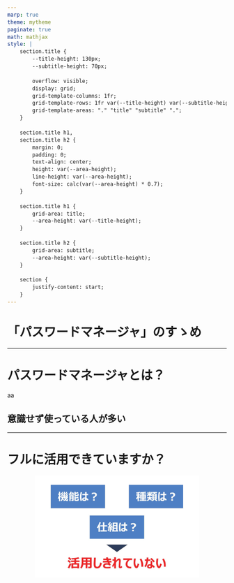 ```yaml
---
marp: true
theme: mytheme
paginate: true
math: mathjax
style: |
    section.title {
        --title-height: 130px;
        --subtitle-height: 70px;

        overflow: visible;
        display: grid;
        grid-template-columns: 1fr;
        grid-template-rows: 1fr var(--title-height) var(--subtitle-height) 1fr;
        grid-template-areas: "." "title" "subtitle" ".";
    }

    section.title h1,
    section.title h2 {
        margin: 0;
        padding: 0;
        text-align: center;
        height: var(--area-height);
        line-height: var(--area-height);
        font-size: calc(var(--area-height) * 0.7);
    }

    section.title h1 {
        grid-area: title;
        --area-height: var(--title-height);
    }

    section.title h2 {
        grid-area: subtitle;
        --area-height: var(--subtitle-height);
    }

    section {
        justify-content: start;
    }
---
```


<!-- _class: title -->
# 「パスワードマネージャ」のすゝめ
<!--
header: "プレゼンテーション技法 2024/06/13"
footer: "慶應義塾大学理工学部物理情報工学科 渡辺研究室"
-->


---

<!--
header: ""
footer: ""
-->

# パスワードマネージャとは？
<div class="flex sa">
<div>

aa

</div>
<div>

## 意識せず使っている人が多い

</div>
</div>

---

# フルに活用できていますか？

<div align="center">

<img src="fig/udunnopass.jpeg" width="75%">

</div>
